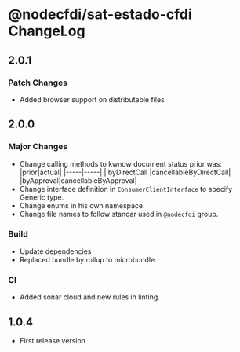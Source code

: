 # @nodecfdi/sat-estado-cfdi ChangeLog

## 2.0.1

### Patch Changes

- Added browser support on distributable files

## 2.0.0

### Major Changes

- Change calling methods to kwnow document status prior was:
  |prior|actual|
  |-----|-----|
  | byDirectCall |cancellableByDirectCall|
  |byApproval|cancellableByApproval|
- Change interface definition in `ConsumerClientInterface` to specify Generic type.
- Change enums in his own namespace.
- Change file names to follow standar used in `@nodecfdi` group.

### Build

- Update dependencies
- Replaced bundle by rollup to microbundle.

### CI

- Added sonar cloud and new rules in linting.

## 1.0.4

- First release version
